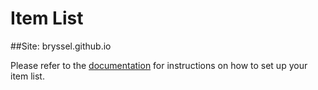 # Item List
##Site: bryssel.github.io

Please refer to the [documentation](https://sirrandoo.github.io/toolkit-utils/itemlist)
for instructions on how to set up your item list.

